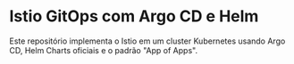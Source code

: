 # Istio GitOps com Argo CD e Helm

Este repositório implementa o Istio em um cluster Kubernetes usando Argo CD, Helm Charts oficiais e o padrão "App of Apps".
